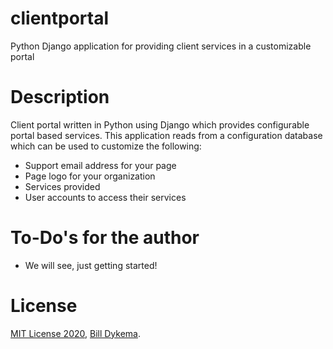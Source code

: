 # clientportal

Python Django application for providing client services in a customizable portal

# Description

Client portal written in Python using Django which provides configurable portal based services.  This application reads from a configuration database which can be used to customize the following:

- Support email address for your page
- Page logo for your organization
- Services provided
- User accounts to access their services

# To-Do's for the author

- We will see, just getting started!

# License

[MIT License 2020](https://mit-license.org), [Bill Dykema](https://github.com/DykemaBill).